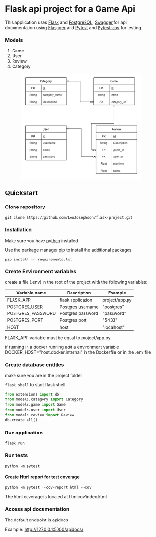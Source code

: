 # Flask api project for a Game Api  

This application uses [Flask](https://flask.palletsprojects.com) and [PostgreSQL](https://www.postgresql.org/), [Swagger](https://swagger.io/) for api documentation using [Flasgger](https://github.com/flasgger/flasgger) and [Pytest](https://docs.pytest.org/) and [Pytest-cov](https://pytest-cov.readthedocs.io/) for testing.

### Models
1. Game
2. User
3. Review
4. Category

<p align="center">
  <img src="https://github.com/LeoJosephson/flask-project/blob/main/diagram.png" width="400"
</p>

## Quickstart

### Clone repository

```
git clone https://github.com/LeoJosephson/flask-project.git
```
### Installation
Make sure you have [python](https://www.python.org/downloads/) installed  
  
Use the package manager [pip](https://pip.pypa.io/en/stable/) to install the additional packages
```
pip install -r requirements.txt
```

### Create Environment variables
create a file (.env) in the root of the project with the following variables:
  
| Variable name      | Description        | Example        |
| ------------------ | ------------------ | -------------- |
| FLASK_APP          | flask application  | project/app.py |
| POSTGRES_USER      | Postgres username  | "postgres"     |
| POSTGRES_PASSWORD  | Postgres password  | "password"     |
| POSTGRES_PORT      | Postgres port      | "5433"         |
| HOST               | host               | "localhost"    |


FLASK_APP variable must be equal to project/app.py  

if running in a docker running add a environment variable DOCKER_HOST="host.docker.internal" in the Dockerfile or in the .env file  
  
### Create database entities
make sure you are in the project folder
  
```flask shell``` to start flask shell
```python
from extensions import db
from models.category import Category
from models.game import Game
from models.user import User
from models.review import Review
db.create_all()
```
### Run application  
  
```
flask run 
```
### Run tests
```
python -m pytest
```
  
#### Create Html report for test coverage
```
python -m pytest --cov-report html --cov
```
The html coverage is located at htmlcov/index.html

### Access api documentation
The default endpoint is apidocs  
  
Example: http://127.0.0.1:5000/apidocs/

